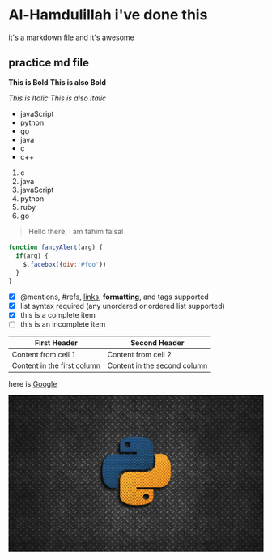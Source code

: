 # Al-Hamdulillah i've done this

it's a markdown file and it's awesome
## practice md file

<!-- # Bold -->
**This is Bold**
__This is also Bold__

<!-- # Italic -->
*This is Italic*
_This is also Italic_

<!-- # Unordered list -->
* javaScript
* python
* go
* java
* c
* c++

<!-- # Ordered list -->
1. c
2. java
3. javaScript
4. python
5. ruby
6. go

<!-- # Blockquotes -->
> Hello there, i am fahim faisal

<!-- # Syntax highlight -->
```javascript
function fancyAlert(arg) {
  if(arg) {
    $.facebox({div:'#foo'})
  }
}
```
<!-- # Task List -->
- [x] @mentions, #refs, [links](), **formatting**, and <del>tags</del> supported
- [x] list syntax required (any unordered or ordered list supported)
- [x] this is a complete item
- [ ] this is an incomplete item

<!-- # Tables -->
First Header | Second Header
------------ | -------------
Content from cell 1 | Content from cell 2
Content in the first column | Content in the second column

<!-- # link  -->
here is [Google](https://www.google.com)

<!-- # Image -->
![Python](/img/Python-1.jpg)
